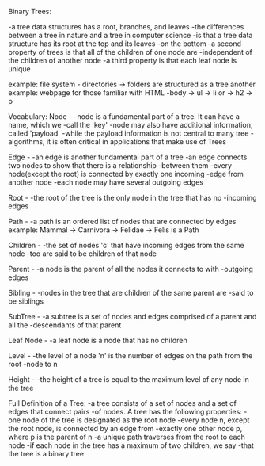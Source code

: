 Binary Trees:

-a tree data structures has a root, branches, and leaves
-the differences between a tree in nature and a tree in computer science
  -is that a tree data structure has its root at the top and its leaves
  -on the bottom
-a second property of trees is that all of the children of one node are
  -independent of the children of another node
-a third property is that each leaf node is unique

example: file system - directories -> folders are structured as a tree
another example: webpage for those familiar with HTML
  -body -> ul -> li or -> h2 -> p

Vocabulary:
Node -
-node is a fundamental part of a tree. It can have a name, which we
  -call the 'key'
-node may also have additional information, called 'payload'
-while the payload information is not central to many tree
  -algorithms, it is often critical in applications that make use of Trees

Edge -
-an edge is another fundamental part of a tree
-an edge connects two nodes to show that there is a relationship
  -between them
-every node(except the root) is connected by exactly one incoming
  -edge from another node
-each node may have several outgoing edges

Root -
-the root of the tree is the only node in the tree that has no
  -incoming edges

Path -
-a path is an ordered list of nodes that are connected by edges
example: Mammal -> Carnivora -> Felidae -> Felis is a Path

Children -
-the set of nodes 'c' that have incoming edges from the same node
  -too are said to be children of that node

Parent -
-a node is the parent of all the nodes it connects to with
  -outgoing edges

Sibling -
-nodes in the tree that are children of the same parent are
  -said to be siblings

SubTree -
-a subtree is a set of nodes and edges comprised of a parent and all the
  -descendants of that parent

Leaf Node -
-a leaf node is a node that has no children

Level -
-the level of a node 'n' is the number of edges on the path from the root
  -node to n

Height -
-the height of a tree is equal to the maximum level of any node in the tree

Full Definition of a Tree:
-a tree consists of a set of nodes and a set of edges that connect pairs
  -of nodes. A tree has the following properties:
    -one node of the tree is designated as the root node
    -every node n, except the root node, is connected by an edge from
      -exactly one other node p, where p is the parent of n
    -a unique path traverses from the root to each node
    -if each node in the tree has a maximum of two children, we say
      -that the tree is a binary tree
